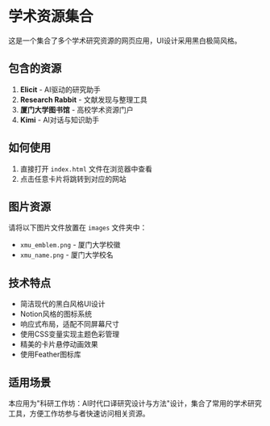 # 学术资源集合

这是一个集合了多个学术研究资源的网页应用，UI设计采用黑白极简风格。

## 包含的资源

1. **Elicit** - AI驱动的研究助手
2. **Research Rabbit** - 文献发现与整理工具
3. **厦门大学图书馆** - 高校学术资源门户
4. **Kimi** - AI对话与知识助手

## 如何使用

1. 直接打开 `index.html` 文件在浏览器中查看
2. 点击任意卡片将跳转到对应的网站

## 图片资源

请将以下图片文件放置在 `images` 文件夹中：
- `xmu_emblem.png` - 厦门大学校徽
- `xmu_name.png` - 厦门大学校名

## 技术特点

- 简洁现代的黑白风格UI设计
- Notion风格的图标系统
- 响应式布局，适配不同屏幕尺寸
- 使用CSS变量实现主题色彩管理
- 精美的卡片悬停动画效果
- 使用Feather图标库

## 适用场景

本应用为"科研工作坊：AI时代口译研究设计与方法"设计，集合了常用的学术研究工具，方便工作坊参与者快速访问相关资源。 
